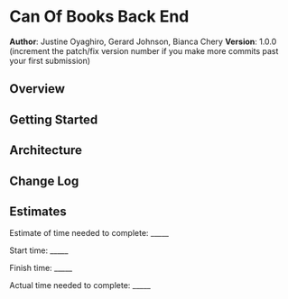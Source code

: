 # Can Of Books Back End

**Author**: Justine Oyaghiro, Gerard Johnson, Bianca Chery
**Version**: 1.0.0 (increment the patch/fix version number if you make more commits past your first submission)

## Overview
<!-- Provide a high level overview of what this application is and why you are building it, beyond the fact that it's an assignment for this class. (i.e. What's your problem domain?) -->

## Getting Started
<!-- What are the steps that a user must take in order to build this app on their own machine and get it running? -->

## Architecture
<!-- Provide a detailed description of the application design. What technologies (languages, libraries, etc) you're using, and any other relevant design information. -->


## Change Log

## Estimates


Estimate of time needed to complete: _____

Start time: _____

Finish time: _____

Actual time needed to complete: _____

